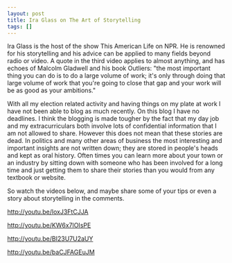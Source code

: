 ```yaml
---
layout: post
title: Ira Glass on The Art of Storytelling
tags: []
---
```

Ira Glass is the host of the show This American Life on NPR. He is renowned for his storytelling and his advice can be applied to many fields beyond radio or video. A quote in the third video applies to almost anything, and has echoes of Malcolm Gladwell and his book Outliers: "the most important thing you can do is to do a large volume of work; it's only through doing that large volume of work that you're going to close that gap and your work will be as good as your ambitions."

With all my election related activity and having things on my plate at work I have not been able to blog as much recently. On this blog I have no deadlines. I think the blogging is made tougher by the fact that my day job and my extracurriculars both involve lots of confidential information that I am not allowed to share. However this does not mean that these stories are dead. In politics and many other areas of business the most interesting and important insights are not written down; they are stored in people's heads and kept as oral history. Often times you can learn more about your town or an industry by sitting down with someone who has been involved for a long time and just getting them to share their stories than you would from any textbook or website.

So watch the videos below, and maybe share some of your tips or even a story about storytelling in the comments.

http://youtu.be/loxJ3FtCJJA

<!--more-->

http://youtu.be/KW6x7lOIsPE

http://youtu.be/BI23U7U2aUY

http://youtu.be/baCJFAGEuJM

